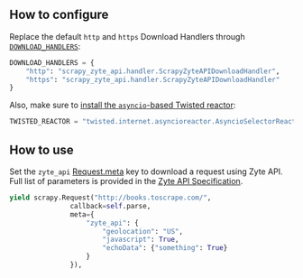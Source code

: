 ## How to configure

Replace the default `http` and `https` Download Handlers through [`DOWNLOAD_HANDLERS`](https://docs.scrapy.org/en/latest/topics/settings.html):

```python
DOWNLOAD_HANDLERS = {
    "http": "scrapy_zyte_api.handler.ScrapyZyteAPIDownloadHandler",
    "https": "scrapy_zyte_api.handler.ScrapyZyteAPIDownloadHandler"
}
```

Also, make sure to [install the `asyncio`-based Twisted reactor](https://docs.scrapy.org/en/latest/topics/asyncio.html#installing-the-asyncio-reactor):

```python
TWISTED_REACTOR = "twisted.internet.asyncioreactor.AsyncioSelectorReactor"
```

## How to use

Set the `zyte_api` [Request.meta](https://docs.scrapy.org/en/latest/topics/request-response.html#scrapy.http.Request.meta) key to download a request using Zyte API. Full list of parameters is provided in the [Zyte API Specification](https://docs.zyte.com/zyte-api/openapi.html#zyte-openapi-spec).

```python
yield scrapy.Request("http://books.toscrape.com/",
               callback=self.parse,
               meta={
                   "zyte_api": {
                       "geolocation": "US",
                       "javascript": True,
                       "echoData": {"something": True}
                   }
               }),
```